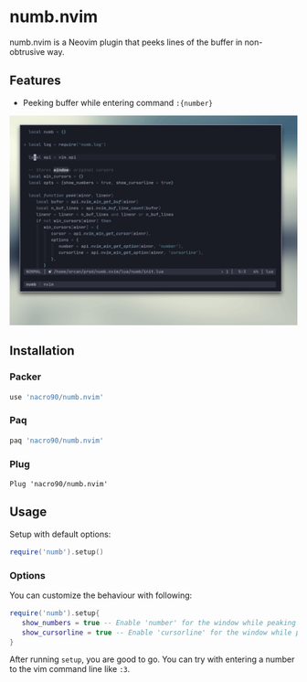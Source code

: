 # numb.nvim

numb.nvim is a Neovim plugin that peeks lines of the buffer in non-obtrusive
way.

## Features

- Peeking buffer while entering command `:{number}`

![demo](assets/demo.gif)

## Installation

### Packer

```lua
use 'nacro90/numb.nvim'
```

### Paq

```lua
paq 'nacro90/numb.nvim'
```

### Plug

```viml
Plug 'nacro90/numb.nvim'
```

## Usage

Setup with default options:

```lua
require('numb').setup()
```

### Options

You can customize the behaviour with following:

```lua
require('numb').setup{
   show_numbers = true -- Enable 'number' for the window while peaking
   show_cursorline = true -- Enable 'cursorline' for the window while peaking
}
```

After running `setup`, you are good to go. You can try with entering a number to
the vim command line like `:3`.
